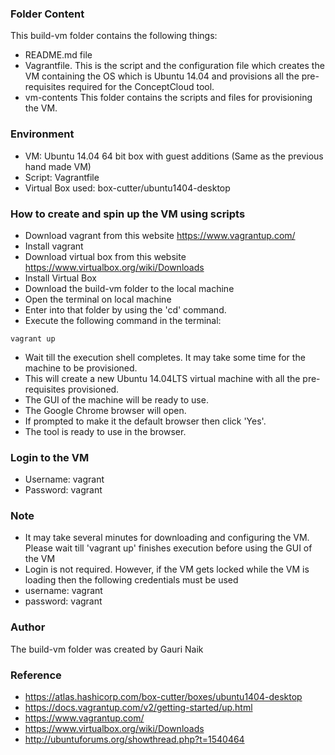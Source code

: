 ### Folder Content
This build-vm folder contains the following things:
* README.md file
* Vagrantfile. 
This is the script and the configuration file which creates the VM containing the OS which is Ubuntu 14.04 and
provisions all the pre-requisites required for the ConceptCloud tool.
* vm-contents
This folder contains the scripts and files for provisioning the VM.

### Environment
* VM: Ubuntu 14.04 64 bit box with guest additions (Same as the previous hand made VM)
* Script: Vagrantfile
* Virtual Box used: box-cutter/ubuntu1404-desktop

### How to create and spin up the VM using scripts
* Download vagrant from this website https://www.vagrantup.com/
* Install vagrant
* Download virtual box from this website https://www.virtualbox.org/wiki/Downloads
* Install Virtual Box
* Download the build-vm folder to the local machine
* Open the terminal on local machine
* Enter into that folder by using the 'cd' command.
* Execute the following command in the terminal: 
```
vagrant up
```
* Wait till the execution shell completes. It may take some time for the machine to be provisioned.
* This will create a new Ubuntu 14.04LTS virtual machine with all the pre-requisites provisioned.
* The GUI of the machine will be ready to use.
* The Google Chrome browser will open.
* If prompted to make it the default browser then click 'Yes'.
* The tool is ready to use in the browser.

### Login to the VM 
* Username: vagrant
* Password: vagrant

### Note
* It may take several minutes for downloading and configuring the VM. Please wait till 'vagrant up' finishes execution before using the GUI of the VM 
* Login is not required. 
However, if the VM gets locked while the VM is loading then the following credentials must be used
* username: vagrant
* password: vagrant

### Author
The build-vm folder was created by Gauri Naik

### Reference
* https://atlas.hashicorp.com/box-cutter/boxes/ubuntu1404-desktop
* https://docs.vagrantup.com/v2/getting-started/up.html
* https://www.vagrantup.com/
* https://www.virtualbox.org/wiki/Downloads
* http://ubuntuforums.org/showthread.php?t=1540464
